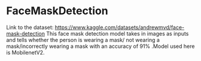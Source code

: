 # FaceMaskDetection
Link to the dataset: https://www.kaggle.com/datasets/andrewmvd/face-mask-detection
This face mask detection model takes in images as inputs and tells whether the person is wearing a mask/ not wearing a mask/incorrectly wearing a mask with an accuracy of 91% .Model used here is MobilenetV2.
